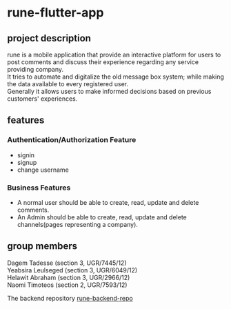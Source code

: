 # rune-flutter-app

## project description

rune is a mobile application that provide an interactive platform for users to post comments and discuss their experience regarding any service providing company.  
It tries to automate and digitalize the old message box system; while making the data available to every registered user.  
Generally it allows users to make informed decisions based on previous customers' experiences.

## features 

### Authentication/Authorization Feature 

- signin
- signup
- change username

### Business Features

-  A normal user should be able to create, read, update and delete comments.
-  An Admin should be able to create, read, update and delete channels(pages representing a company).

## group members

Dagem Tadesse (section 3, UGR/7445/12)  
Yeabsira Leulseged (section 3, UGR/6049/12)  
Helawit Abraham (section 3, UGR/2966/12)  
Naomi Timoteos (section 2, UGR/7593/12)  

The backend repository [rune-backend-repo](https://github.com/dagemtadesse/rune-backend)

